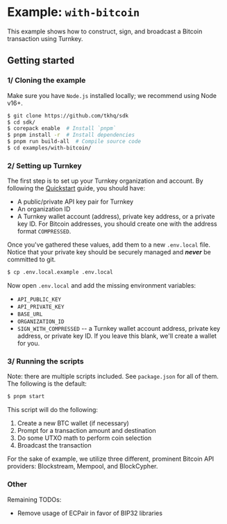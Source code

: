 # Example: `with-bitcoin`

This example shows how to construct, sign, and broadcast a Bitcoin transaction using Turnkey.

## Getting started

### 1/ Cloning the example

Make sure you have `Node.js` installed locally; we recommend using Node v16+.

```bash
$ git clone https://github.com/tkhq/sdk
$ cd sdk/
$ corepack enable  # Install `pnpm`
$ pnpm install -r  # Install dependencies
$ pnpm run build-all  # Compile source code
$ cd examples/with-bitcoin/
```

### 2/ Setting up Turnkey

The first step is to set up your Turnkey organization and account. By following the [Quickstart](https://docs.turnkey.com/getting-started/quickstart) guide, you should have:

- A public/private API key pair for Turnkey
- An organization ID
- A Turnkey wallet account (address), private key address, or a private key ID. For Bitcoin addresses, you should create one with the address format `COMPRESSED`.

Once you've gathered these values, add them to a new `.env.local` file. Notice that your private key should be securely managed and **_never_** be committed to git.

```bash
$ cp .env.local.example .env.local
```

Now open `.env.local` and add the missing environment variables:

- `API_PUBLIC_KEY`
- `API_PRIVATE_KEY`
- `BASE_URL`
- `ORGANIZATION_ID`
- `SIGN_WITH_COMPRESSED` -- a Turnkey wallet account address, private key address, or private key ID. If you leave this blank, we'll create a wallet for you.

### 3/ Running the scripts

Note: there are multiple scripts included. See `package.json` for all of them. The following is the default:

```bash
$ pnpm start
```

This script will do the following:

1. Create a new BTC wallet (if necessary)
2. Prompt for a transaction amount and destination
3. Do some UTXO math to perform coin selection
4. Broadcast the transaction

For the sake of example, we utilize three different, prominent Bitcoin API providers: Blockstream, Mempool, and BlockCypher.

### Other

Remaining TODOs:

- Remove usage of ECPair in favor of BIP32 libraries
